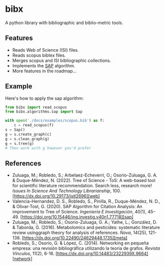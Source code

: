 # bibx

A python library with bibliographic and biblio-metric tools.

## Features

- Reads Web of Science (ISI) files.
- Reads scopus bibtex files.
- Merges scopus and ISI bibliographic collections.
- Implements the [SAP][sap] algorithm.
- More features in the roadmap...

## Example

Here's how to apply the sap algorithm:

```python
from bibx import read_scopus
from bibx.algorithms.sap import Sap

with open('./docs/examples/scopus.bib') as f:
    c = read_scopus(f)
s = Sap()
g = s.create_graph(c)
g = s.clean_graph(g)
g = s.tree(g)
# Then work with g however you'd prefer
```

## References

- Zuluaga, M.; Robledo, S.; Arbelaez-Echeverri, O.; Osorio-Zuluaga, G. A. & Duque-Méndez, N. (2022). Tree of Science - ToS: A web-based tool for scientific literature recommendation. Search less, research more! _Issues In Science And Technology Librarianship_, 100. [https://dx.doi.org/10.29173/istl2696][web]
- Valencia-Hernandez, D. S., Robledo, S., Pinilla, R., Duque-Méndez, N. D., & Olivar-Tost, G. (2020). SAP Algorithm for Citation Analysis: An improvement to Tree of Science. _Ingeniería E Investigación_, 40(1), 45–49. [https://doi.org/10.15446/ing.investig.v40n1.77718][sap]
- Zuluaga, M.; Robledo, S.; Osorio-Zuluaga, G. A.; Yathe, L.; González, D. & Taborda, G. (2016). Metabolomics and pesticides: systematic literature review usinggraph theory for analysis of references. _Nova_, 14(25), 121-138. [https://dx.doi.org/10.22490/24629448.1735][meta]
- Robledo, S.; Osorio, G. & López, C. (2014). Networking en pequeña empresa: una revisión bibliográfica utilizando la teoria de grafos. _Revista Vínculos_, 11(2), 6-16. [https://dx.doi.org/10.14483/2322939X.9664][network]

[web]: https://dx.doi.org/10.29173/istl2696
[sap]: https://dx.doi.org/10.15446/ing.investig.v40n1.77718
[meta]: https://dx.doi.org/10.22490/24629448.1735
[network]: https://dx.doi.org/10.14483/2322939X.9664
